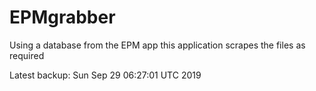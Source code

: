 # EPMgrabber
Using a database from the EPM app this application scrapes the files as required


Latest backup: Sun Sep 29 06:27:01 UTC 2019
